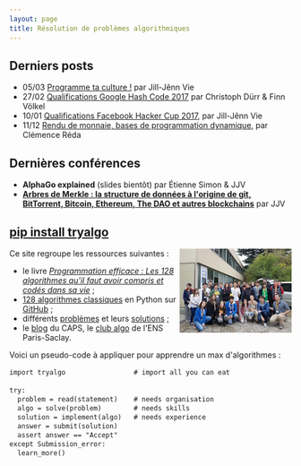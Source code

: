 ```yaml
---
layout: page
title: Résolution de problèmes algorithmiques
---
```


## Derniers posts

- 05/03 [Programme ta culture !](/programme-ta-culture/) par Jill-Jênn Vie
- 27/02 [Qualifications Google Hash Code 2017](/fr/2017/02/27/solutions-google-hash-code-2017-streaming-videos/) par Christoph Dürr & Finn Völkel
- 10/01 [Qualifications Facebook Hacker Cup 2017](/fr/2017/01/10/facebook-hackercup-2017/), par Jill-Jênn Vie
- 11/12 [Rendu de monnaie, bases de programmation dynamique](/fr/2016/12/11/rendudemonnaie/), par Clémence Réda

## Dernières conférences

- **AlphaGo explained** (slides bientôt) par Étienne Simon & JJV
- [**Arbres de Merkle : la structure de données à l'origine de git, BitTorrent, Bitcoin, Ethereum, The DAO et autres blockchains**](/fr/2016/12/10/arbres-de-merkle/) par JJV

## [pip install tryalgo](/code/)

<a href="{% post_url fr/2016-11-19-swerc-2016 %}"><img src="/fr/images/swerc2016/swerc2016-thumb.jpg" style="float: right" /></a>

Ce site regroupe les ressources suivantes :

- le livre [*Programmation efficace : Les 128 algorithmes qu'il faut avoir compris et codés dans sa vie*](/book/) ;
- [128 algorithmes classiques](/code/) en Python sur [GitHub](https://github.com/jilljenn/tryalgo/tree/master/tryalgo) ;
- différents [problèmes](/problems/) et leurs [solutions](/en/) ;
- le [blog](/fr/) du CAPS, le [club algo](/club/) de l'ENS Paris-Saclay.

Voici un pseudo-code à appliquer pour apprendre un max d'algorithmes :

    import tryalgo                 # import all you can eat

    try:
      problem = read(statement)    # needs organisation
      algo = solve(problem)        # needs skills
      solution = implement(algo)   # needs experience
      answer = submit(solution)
      assert answer == "Accept"
    except Submission_error:
      learn_more()
